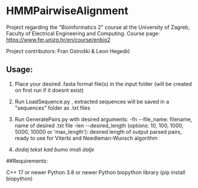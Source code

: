 # HMMPairwiseAlignment


Project regarding the "Bioinformatics 2" course at the University of Zagreb, Faculty of Electrical Engineering and Computing.
Course page: https://www.fer.unizg.hr/en/course/enbio2

Project contributors: Fran Ostroški & Leon Hegedić


## Usage:

1. Place your desired .fasta format file(s) in the input folder (will be created on first run if it doesnt exist)
  
2. Run LoadSequence.py , extracted sequences will be saved in a "sequences" folder as .txt files
   
3. Run GeneratePairs.py with desired arguments:
   -fn --file_name: filename, name of desired .txt file
   -len --desired_length (options: 10, 100, 1000, 5000, 10000 or 'max_length'): desired length of output parsed pairs, ready to use for Viterbi and Needleman-Wunsch algorithm

4. *dodaj tekst kad bumo imali dalje*



##Requirements: 

C++ 17 or newer
Python 3.8 or newer
Python biopython library (pip install biopython)
